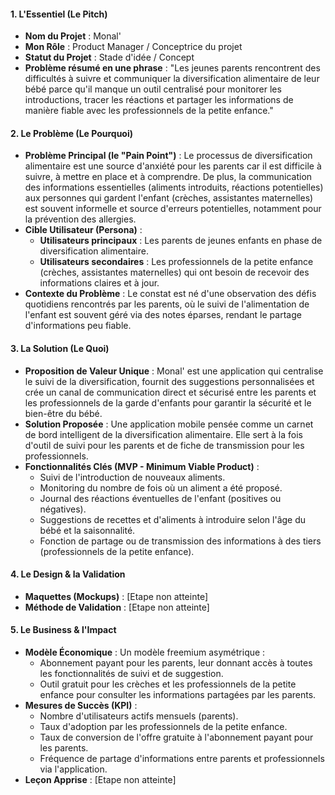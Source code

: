 #### **1. L'Essentiel (Le Pitch)**

* **Nom du Projet** : Monal'
* **Mon Rôle** : Product Manager / Conceptrice du projet
* **Statut du Projet** : Stade d'idée / Concept
* **Problème résumé en une phrase** : "Les jeunes parents rencontrent des difficultés à suivre et communiquer la diversification alimentaire de leur bébé parce qu'il manque un outil centralisé pour monitorer les introductions, tracer les réactions et partager les informations de manière fiable avec les professionnels de la petite enfance."

#### **2. Le Problème (Le Pourquoi)**

* **Problème Principal (le "Pain Point")** : Le processus de diversification alimentaire est une source d'anxiété pour les parents car il est difficile à suivre, à mettre en place et à comprendre. De plus, la communication des informations essentielles (aliments introduits, réactions potentielles) aux personnes qui gardent l'enfant (crèches, assistantes maternelles) est souvent informelle et source d'erreurs potentielles, notamment pour la prévention des allergies.
* **Cible Utilisateur (Persona)** :
    * **Utilisateurs principaux** : Les parents de jeunes enfants en phase de diversification alimentaire.
    * **Utilisateurs secondaires** : Les professionnels de la petite enfance (crèches, assistantes maternelles) qui ont besoin de recevoir des informations claires et à jour.
* **Contexte du Problème** : Le constat est né d'une observation des défis quotidiens rencontrés par les parents, où le suivi de l'alimentation de l'enfant est souvent géré via des notes éparses, rendant le partage d'informations peu fiable.

#### **3. La Solution (Le Quoi)**

* **Proposition de Valeur Unique** : Monal' est une application qui centralise le suivi de la diversification, fournit des suggestions personnalisées et crée un canal de communication direct et sécurisé entre les parents et les professionnels de la garde d'enfants pour garantir la sécurité et le bien-être du bébé.
* **Solution Proposée** : Une application mobile pensée comme un carnet de bord intelligent de la diversification alimentaire. Elle sert à la fois d'outil de suivi pour les parents et de fiche de transmission pour les professionnels.
* **Fonctionnalités Clés (MVP - Minimum Viable Product)** :
    * Suivi de l'introduction de nouveaux aliments.
    * Monitoring du nombre de fois où un aliment a été proposé.
    * Journal des réactions éventuelles de l'enfant (positives ou négatives).
    * Suggestions de recettes et d'aliments à introduire selon l'âge du bébé et la saisonnalité.
    * Fonction de partage ou de transmission des informations à des tiers (professionnels de la petite enfance).

#### **4. Le Design & la Validation**

* **Maquettes (Mockups)** : [Etape non atteinte]
* **Méthode de Validation** : [Etape non atteinte]

#### **5. Le Business & l'Impact**

* **Modèle Économique** : Un modèle freemium asymétrique :
    * Abonnement payant pour les parents, leur donnant accès à toutes les fonctionnalités de suivi et de suggestion.
    * Outil gratuit pour les crèches et les professionnels de la petite enfance pour consulter les informations partagées par les parents.
* **Mesures de Succès (KPI)** :
    * Nombre d'utilisateurs actifs mensuels (parents).
    * Taux d'adoption par les professionnels de la petite enfance.
    * Taux de conversion de l'offre gratuite à l'abonnement payant pour les parents.
    * Fréquence de partage d'informations entre parents et professionnels via l'application.
* **Leçon Apprise** : [Etape non atteinte]